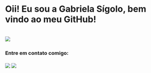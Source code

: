 <h1> Oii! Eu sou a Gabriela Sígolo, bem vindo ao meu GitHub! <h1>

<img src = "https://user-images.githubusercontent.com/69328848/120335537-ecad6880-c2c7-11eb-8a30-d2223decb65e.png"></img>
  
<h3> Entre em contato comigo: <h3> 
<img href = "https://www.linkedin.com/in/gabriela-s%C3%ADgolo-b84768123/" src = "https://img.shields.io/badge/LinkedIn-0077B5?style=for-the-badge&logo=linkedin&logoColor=white>"></img>
<img href = "https://www.instagram.com/gabs_sigolo/" src = "https://img.shields.io/badge/Instagram-E4405F?style=for-the-badge&logo=instagram&logoColor=white"></img>

